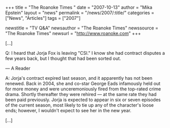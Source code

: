 +++
title = "The Roanoke Times "
date = "2007-10-13"
author = "Mika Epstein"
layout = "news"
permalink = "/news/2007/:title/"
categories = ["News", "Articles"]
tags = ["2007"]

newstitle = "TV Q&A"
newsauthor = "The Roanoke Times"
newssource = "The Roanoke Times"
newsurl = "http://www.roanoke.com"
+++

[...]

Q: I heard that Jorja Fox is leaving "CSI." I know she had contract disputes a few years back, but I thought that had been sorted out.

&#8212; A Reader

A: Jorja's contract expired last season, and it apparently has not been renewed. Back in 2004, she and co-star George Eads infamously held out for more money and were unceremoniously fired from the top-rated crime drama. Shortly thereafter they were rehired &#8212; at the same rate they had been paid previously. Jorja is expected to appear in six or seven episodes of the current season, most likely to tie up any of the character's loose ends; however, I wouldn't expect to see her in the new year.

[...]